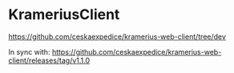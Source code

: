 # KrameriusClient

https://github.com/ceskaexpedice/kramerius-web-client/tree/dev

In sync with:
https://github.com/ceskaexpedice/kramerius-web-client/releases/tag/v1.1.0

